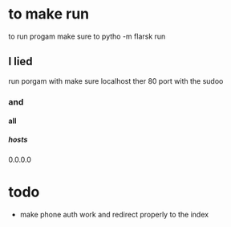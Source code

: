 # to make run
to run progam make sure to pytho -m flarsk run
## I lied
run porgam with make sure localhost ther 80 port with the sudoo
### and
#### all 
##### hosts 
0.0.0.0

# todo
* make phone auth work and redirect properly to the index
